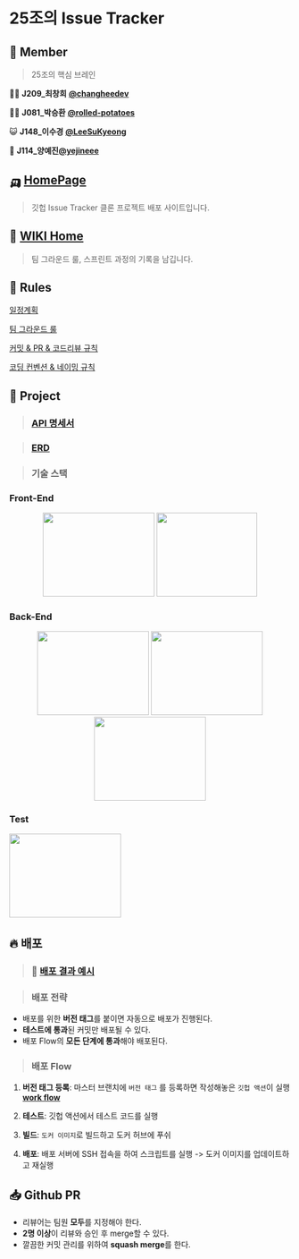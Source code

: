 # 25조의 Issue Tracker
## 👬 Member
> 25조의 핵심 브레인

👨‍🏫 **J209_최창희** [**@changheedev**](https://github.com/changheedev)

👨‍🌾 **J081_박승환** [**@rolled-potatoes**](https://github.com/rolled-potatoes)

😺 **J148_이수경** [**@LeeSuKyeong**](https://github.com/LeeSuKyeong)

🐑 **J114_양예진**[**@yejineee**](https://github.com/yejineee)

## 🛺 [HomePage](http://49.50.172.69)
> 깃헙 Issue Tracker 클론 프로젝트 배포 사이트입니다.

## 📖 [WIKI Home](https://github.com/boostcamp-2020/IssueTracker-25/wiki)
> 팀 그라운드 룰, 스프린트 과정의 기록을 남깁니다.

## 🤝 Rules 

[일정계획](https://github.com/boostcamp-2020/IssueTracker-25/wiki/%EC%9D%BC%EC%A0%95-%EA%B3%84%ED%9A%8D)

[팀 그라운드 룰](https://github.com/boostcamp-2020/IssueTracker-25/wiki/%ED%8C%80%ED%94%84%EB%A1%9C%EC%A0%9D%ED%8A%B8-%EA%B7%B8%EB%9D%BC%EC%9A%B4%EB%93%9C-%EB%A3%B0)

[커밋 & PR & 코드리뷰 규칙](https://github.com/boostcamp-2020/IssueTracker-25/wiki/%EC%BB%A4%EB%B0%8B,-PR,-%EC%BD%94%EB%93%9C%EB%A6%AC%EB%B7%B0-%EB%A3%B0)

[코딩 컨벤션 & 네이밍 규칙](https://github.com/boostcamp-2020/IssueTracker-25/wiki/%EC%BD%94%EB%94%A9-%EC%BB%A8%EB%B2%A4%EC%85%98-&-%EB%84%A4%EC%9D%B4%EB%B0%8D-%EA%B7%9C%EC%B9%99)

## 📌 Project
> ### [API 명세서](https://github.com/boostcamp-2020/IssueTracker-25/wiki/API-%EB%AA%85%EC%84%B8%EC%84%9C)


> ### [ERD](https://github.com/boostcamp-2020/IssueTracker-25/wiki/ERD)

> ### 기술 스택
### Front-End
<p align="center">
<img width="200" height="150" src="https://user-images.githubusercontent.com/44409642/97563378-4d20b280-1a26-11eb-9da6-537f55b37718.png"/>
<img width="180" height="150" src="https://user-images.githubusercontent.com/44409642/97563380-4e51df80-1a26-11eb-880a-e8839c453956.png"/>

### Back-End
<p align="center">
<Img  width="200" height="150" src="https://user-images.githubusercontent.com/44409642/97563827-041d2e00-1a27-11eb-8331-64681489f8fe.png"/>
<Img  width="200" height="150" src="https://user-images.githubusercontent.com/44409642/97563829-054e5b00-1a27-11eb-851c-185099d08247.png"/>
<Img  width="200" height="150" src="https://user-images.githubusercontent.com/44409642/97563831-067f8800-1a27-11eb-85ab-0fd8d6eca3bc.png"/>
</p>

### Test 
<Img width='200' height='150' src="https://user-images.githubusercontent.com/44409642/97564024-49416000-1a27-11eb-9750-577ccf3db88a.png"/>



## 🔥 배포
> ### 🔗 [배포 결과 예시](https://github.com/boostcamp-2020/IssueTracker-25/runs/1324874733?check_suite_focus=true)

> ### 배포 전략
- 배포를 위한 **버전 태그**를 붙이면 자동으로 배포가 진행된다.
- **테스트에 통과**된 커밋만 배포될 수 있다.
- 배포 Flow의 **모든 단계에 통과**해야 배포된다.
> ### 배포 Flow
1. **버전 태그 등록**: 마스터 브랜치에 `버전 태그` 를 등록하면 작성해놓은 `깃헙 액션`이 실행 
[**work flow**](https://github.com/boostcamp-2020/IssueTracker-25/blob/master/.github/workflows/deploy.yml)

2. **테스트**: 깃헙 액션에서 테스트 코드를 실행

3. **빌드**: `도커 이미지`로 빌드하고 도커 허브에 푸쉬

4. **배포**: 배포 서버에 SSH 접속을 하여 스크립트를 실행
-> 도커 이미지를 업데이트하고 재실행


## 📥 Github PR 

- 리뷰어는 팀원 **모두**를 지정해야 한다. 
- **2명 이상**이 리뷰와 승인 후 merge할 수 있다.
- 깔끔한 커밋 관리를 위하여 **squash merge**를 한다.


